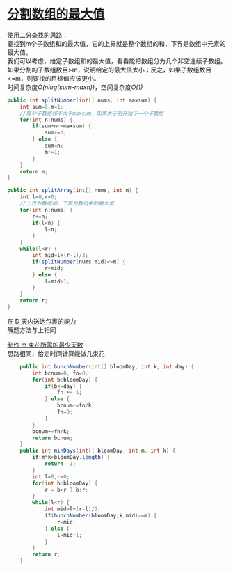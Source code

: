 # [分割数组的最大值](https://leetcode-cn.com/problems/split-array-largest-sum/)

使用二分查找的思路：  
要找到m个子数组和的最大值，它的上界就是整个数组的和，下界是数组中元素的最大值。  
我们可以考虑，给定子数组和的最大值，看看能把数组分为几个非空连续子数组。  
如果分割的子数组数目>m，说明给定的最大值太小；反之，如果子数组数目<=m，则要找的目标值应该更小。  
时间复杂度*O(nlog(sum-maxn))*，空间复杂度*O(1)*

```java
public int splitNumber(int[] nums, int maxsum) {
	int sum=0,m=1;
	//每个子数组和不大于maxsum，如果大于则开始下一个子数组
	for(int n:nums) {
		if(sum+n<=maxsum) {
			sum+=n;
		} else {
			sum=n;
			m+=1;
		}
	}
	return m;
}

public int splitArray(int[] nums, int m) {
	int l=0,r=0;
	//上界为数组和，下界为数组中的最大值
	for(int n:nums) {
		r+=n;
		if(l<n) {
			l=n;
		}
	}
	while(l<r) {
		int mid=l+(r-l)/2;
		if(splitNumber(nums,mid)<=m) {
			r=mid;
		} else {
			l=mid+1;
		}
	}
	return r;
}
```

[在 D 天内送达包裹的能力](https://leetcode-cn.com/problems/capacity-to-ship-packages-within-d-days/)  
解题方法与上相同

[制作 m 束花所需的最少天数](https://leetcode-cn.com/problems/minimum-number-of-days-to-make-m-bouquets/)  
思路相同，给定时间计算能做几束花  
```java
    public int bunchNumber(int[] bloomDay, int k, int day) {
        int bcnum=0, fn=0;
        for(int b:bloomDay) {
            if(b<=day) {
                fn += 1;
            } else {
                bcnum+=fn/k;
                fn=0;
            }
        }
        bcnum+=fn/k;
        return bcnum;
    }
    public int minDays(int[] bloomDay, int m, int k) {
        if(m*k>bloomDay.length) {
            return -1;
        }
        int l=0,r=0;
        for(int b:bloomDay) {
            r = b>r ? b:r;
        }
        while(l<r) {
            int mid=l+(r-l)/2;
            if(bunchNumber(bloomDay,k,mid)>=m) {
                r=mid;
            } else {
                l=mid+1;
            }
        }
        return r;
    }
```
